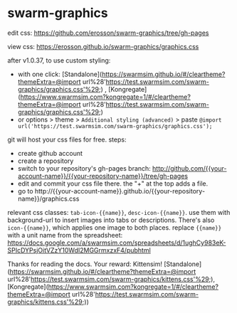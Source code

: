# swarm-graphics
edit css: https://github.com/erosson/swarm-graphics/tree/gh-pages

view css: https://erosson.github.io/swarm-graphics/graphics.css

after v1.0.37, to use custom styling:
* with one click: [Standalone](https://swarmsim.github.io/#/cleartheme?themeExtra=@import url%28'https://test.swarmsim.com/swarm-graphics/graphics.css'%29;) , [Kongregate](https://www.swarmsim.com?kongregate=1/#/cleartheme?themeExtra=@import url%28'https://test.swarmsim.com/swarm-graphics/graphics.css'%29;)
* or options > theme > `Additional styling (advanced)` > paste `@import url('https://test.swarmsim.com/swarm-graphics/graphics.css');`

git will host your css files for free. steps:
* create github account
* create a repository
* switch to your repository's gh-pages branch: http://github.com/{{your-account-name}}/{{your-repository-name}}/tree/gh-pages
* edit and commit your css file there. the "+" at the top adds a file.
* go to http://{{your-account-name}}.github.io/{{your-repository-name}}/graphics.css

relevant css classes: `tab-icon-{{name}}`, `desc-icon-{{name}}`. use them with background-url to insert images into tabs or descriptions. There's also `icon-{{name}}`, which applies one image to both places. replace `{{name}}` with a unit name from the spreadsheet: https://docs.google.com/a/swarmsim.com/spreadsheets/d/1ughCy983eK-SPIcDYPsjOitVZzY10WdI2MGGrmxzxF4/pubhtml

Thanks for reading the docs. Your reward: Kittensim! [Standalone](https://swarmsim.github.io/#/cleartheme?themeExtra=@import url%28'https://test.swarmsim.com/swarm-graphics/kittens.css'%29;), [Kongregate](https://www.swarmsim.com?kongregate=1/#/cleartheme?themeExtra=@import url%28'https://test.swarmsim.com/swarm-graphics/kittens.css'%29;))
